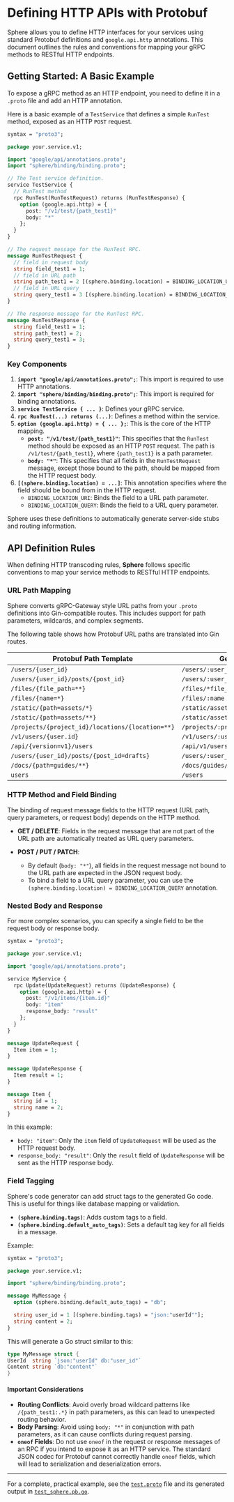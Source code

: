 # Defining HTTP APIs with Protobuf

Sphere allows you to define HTTP interfaces for your services using standard Protobuf definitions and `google.api.http`
annotations. This document outlines the rules and conventions for mapping your gRPC methods to RESTful HTTP endpoints.

## Getting Started: A Basic Example

To expose a gRPC method as an HTTP endpoint, you need to define it in a `.proto` file and add an HTTP annotation.

Here is a basic example of a `TestService` that defines a simple `RunTest` method, exposed as an HTTP `POST` request.

```protobuf
syntax = "proto3";

package your.service.v1;

import "google/api/annotations.proto";
import "sphere/binding/binding.proto";

// The Test service definition.
service TestService {
  // RunTest method
  rpc RunTest(RunTestRequest) returns (RunTestResponse) {
    option (google.api.http) = {
      post: "/v1/test/{path_test1}"
      body: "*"
    };
  }
}

// The request message for the RunTest RPC.
message RunTestRequest {
  // field in request body
  string field_test1 = 1;
  // field in URL path
  string path_test1 = 2 [(sphere.binding.location) = BINDING_LOCATION_URI];
  // field in URL query
  string query_test1 = 3 [(sphere.binding.location) = BINDING_LOCATION_QUERY];
}

// The response message for the RunTest RPC.
message RunTestResponse {
  string field_test1 = 1;
  string path_test1 = 2;
  string query_test1 = 3;
}
```

### Key Components

1. **`import "google/api/annotations.proto";`**: This import is required to use HTTP annotations.
2. **`import "sphere/binding/binding.proto";`**: This import is required for binding annotations.
3. **`service TestService { ... }`**: Defines your gRPC service.
4. **`rpc RunTest(...) returns (...)`**: Defines a method within the service.
5. **`option (google.api.http) = { ... };`**: This is the core of the HTTP mapping.
    * **`post: "/v1/test/{path_test1}"`**: This specifies that the `RunTest` method should be exposed as an HTTP `POST`
      request. The path is `/v1/test/{path_test1}`, where `{path_test1}` is a path parameter.
    * **`body: "*"`**: This specifies that all fields in the `RunTestRequest` message, except those bound to the path,
      should be mapped from the HTTP request body.
6. **`[(sphere.binding.location) = ...]`**: This annotation specifies where the field should be bound from in the HTTP
   request.
    * `BINDING_LOCATION_URI`: Binds the field to a URL path parameter.
    * `BINDING_LOCATION_QUERY`: Binds the field to a URL query parameter.

Sphere uses these definitions to automatically generate server-side stubs and routing information.

## API Definition Rules

When defining HTTP transcoding rules, **Sphere** follows specific conventions to map your service methods to RESTful
HTTP
endpoints.

### URL Path Mapping

Sphere converts gRPC-Gateway style URL paths from your `.proto` definitions into Gin-compatible routes. This includes support for path parameters, wildcards, and complex segments.

The following table shows how Protobuf URL paths are translated into Gin routes.

| Protobuf Path Template                           | Generated Gin Route                         |
|--------------------------------------------------|---------------------------------------------|
| `/users/{user_id}`                               | `/users/:user_id`                           |
| `/users/{user_id}/posts/{post_id}`               | `/users/:user_id/posts/:post_id`            |
| `/files/{file_path=**}`                          | `/files/*file_path`                         |
| `/files/{name=*}`                                | `/files/:name`                              |
| `/static/{path=assets/*}`                        | `/static/assets/:path`                      |
| `/static/{path=assets/**}`                       | `/static/assets/*path`                      |
| `/projects/{project_id}/locations/{location=**}` | `/projects/:project_id/locations/*location` |
| `/v1/users/{user.id}`                            | `/v1/users/:user_id`                        |
| `/api/{version=v1}/users`                        | `/api/v1/users`                             |
| `/users/{user_id}/posts/{post_id=drafts}`        | `/users/:user_id/posts/drafts`              |
| `/docs/{path=guides/**}`                         | `/docs/guides/*path`                        |
| `users`                                          | `/users`                                    |

### HTTP Method and Field Binding

The binding of request message fields to the HTTP request (URL path, query parameters, or request body) depends on the
HTTP method.

* **GET / DELETE**: Fields in the request message that are not part of the URL path are automatically treated as URL
  query parameters.

* **POST / PUT / PATCH**:
    * By default (`body: "*"`), all fields in the request message not bound to the URL path are expected in the JSON
      request body.
    * To bind a field to a URL query parameter, you can use the `(sphere.binding.location) = BINDING_LOCATION_QUERY`
      annotation.

### Nested Body and Response

For more complex scenarios, you can specify a single field to be the request body or response body.

```protobuf
syntax = "proto3";

package your.service.v1;

import "google/api/annotations.proto";

service MyService {
  rpc Update(UpdateRequest) returns (UpdateResponse) {
    option (google.api.http) = {
      post: "/v1/items/{item.id}"
      body: "item"
      response_body: "result"
    };
  }
}

message UpdateRequest {
  Item item = 1;
}

message UpdateResponse {
  Item result = 1;
}

message Item {
  string id = 1;
  string name = 2;
}
```

In this example:

- `body: "item"`: Only the `item` field of `UpdateRequest` will be used as the HTTP request body.
- `response_body: "result"`: Only the `result` field of `UpdateResponse` will be sent as the HTTP response body.

### Field Tagging

Sphere's code generator can add struct tags to the generated Go code. This is useful for things like database mapping or
validation.

* **`(sphere.binding.tags)`**: Adds custom tags to a field.
* **`(sphere.binding.default_auto_tags)`**: Sets a default tag key for all fields in a message.

Example:

```protobuf
syntax = "proto3";

package your.service.v1;

import "sphere/binding/binding.proto";

message MyMessage {
  option (sphere.binding.default_auto_tags) = "db";

  string user_id = 1 [(sphere.binding.tags) = "json:"userId""];
  string content = 2;
}
```

This will generate a Go struct similar to this:

```go
type MyMessage struct {
UserId  string `json:"userId" db:"user_id"`
Content string `db:"content"`
}
```

#### Important Considerations

* **Routing Conflicts**: Avoid overly broad wildcard patterns like `/{path_test1:.*}` in path parameters, as this can
  lead to unexpected routing behavior.
* **Body Parsing**: Avoid using `body: "*"` in conjunction with path parameters, as it can cause conflicts during
  request parsing.
* **`oneof` Fields**: Do not use `oneof` in the request or response messages of an RPC if you intend to expose it as an
  HTTP service. The standard JSON codec for Protobuf cannot correctly handle `oneof` fields, which will lead to
  serialization and deserialization errors.

---

For a complete, practical example, see the [`test.proto`](../layout/proto/shared/v1/test.proto) file and its generated output in [`test_sphere.pb.go`](../layout/api/shared/v1/test_sphere.pb.go).
